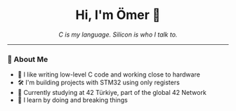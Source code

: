 <h1 align="center">Hi, I'm Ömer 👋</h1>
<p align="center"><i>C is my language. Silicon is who I talk to.</i></p>

---

### 🔧 About Me
- 🧠 I like writing low-level C code and working close to hardware  
- 🛠️ I'm building projects with STM32 using only registers
- 📍 Currently studying at 42 Türkiye, part of the global 42 Network
- 🚀 I learn by doing and breaking things
